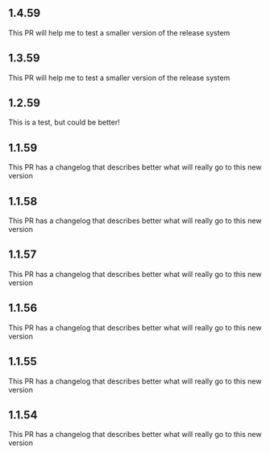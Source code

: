 
## 1.4.59

This PR will help me to test a smaller version of the release system
                
## 1.3.59

This PR will help me to test a smaller version of the release system
                
## 1.2.59

This is a test, but could be better!
                
## 1.1.59

This PR has a changelog that describes better what will really go to this new version
                
## 1.1.58

This PR has a changelog that describes better what will really go to this new version
                
## 1.1.57

This PR has a changelog that describes better what will really go to this new version
                
## 1.1.56

This PR has a changelog that describes better what will really go to this new version
                
## 1.1.55

This PR has a changelog that describes better what will really go to this new version
                
## 1.1.54

This PR has a changelog that describes better what will really go to this new version
                
